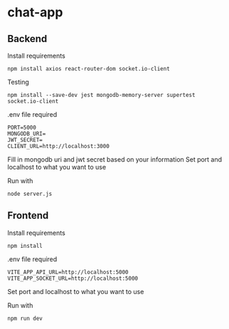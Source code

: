 # chat-app

## Backend

Install requirements 

<code>npm install axios react-router-dom socket.io-client
</code>

Testing

<code>npm install --save-dev jest mongodb-memory-server supertest socket.io-client
</code>

.env file required

```
PORT=5000
MONGODB_URI=
JWT_SECRET=
CLIENT_URL=http://localhost:3000
```

Fill in mongodb uri and jwt secret based on your information
Set port and localhost to what you want to use 

Run with

<code>node server.js
</code>

## Frontend

Install requirements 

<code>npm install
</code>

.env file required

```
VITE_APP_API_URL=http://localhost:5000
VITE_APP_SOCKET_URL=http://localhost:5000
```

Set port and localhost to what you want to use 

Run with

<code>npm run dev</code>
